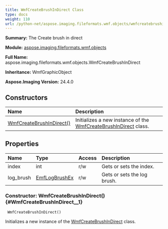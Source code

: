 ```yaml
---
title: WmfCreateBrushInDirect Class
type: docs
weight: 110
url: /python-net/aspose.imaging.fileformats.wmf.objects/wmfcreatebrushindirect/
---
```


**Summary:** The Create brush in direct

**Module:** [aspose.imaging.fileformats.wmf.objects](/imaging/python-net/aspose.imaging.fileformats.wmf.objects/)

**Full Name:** aspose.imaging.fileformats.wmf.objects.WmfCreateBrushInDirect

**Inheritance:** WmfGraphicObject

**Aspose.Imaging Version:** 24.4.0

## **Constructors**
| **Name** | **Description** |
| :- | :- |
| [WmfCreateBrushInDirect()](#WmfCreateBrushInDirect__1) | Initializes a new instance of the [WmfCreateBrushInDirect](/imaging/python-net/aspose.imaging.fileformats.wmf.objects/wmfcreatebrushindirect/) class. |
## **Properties**
| **Name** | **Type** | **Access** | **Description** |
| :- | :- | :- | :- |
| index | int | r/w | Gets or sets the index. |
| log_brush | [EmfLogBrushEx](/imaging/python-net/aspose.imaging.fileformats.emf.emf.objects/emflogbrushex/) | r/w | Gets or sets the log brush. |


### Constructor: WmfCreateBrushInDirect() {#WmfCreateBrushInDirect__1}


```
 WmfCreateBrushInDirect() 
```

Initializes a new instance of the [WmfCreateBrushInDirect](/imaging/python-net/aspose.imaging.fileformats.wmf.objects/wmfcreatebrushindirect/) class.

